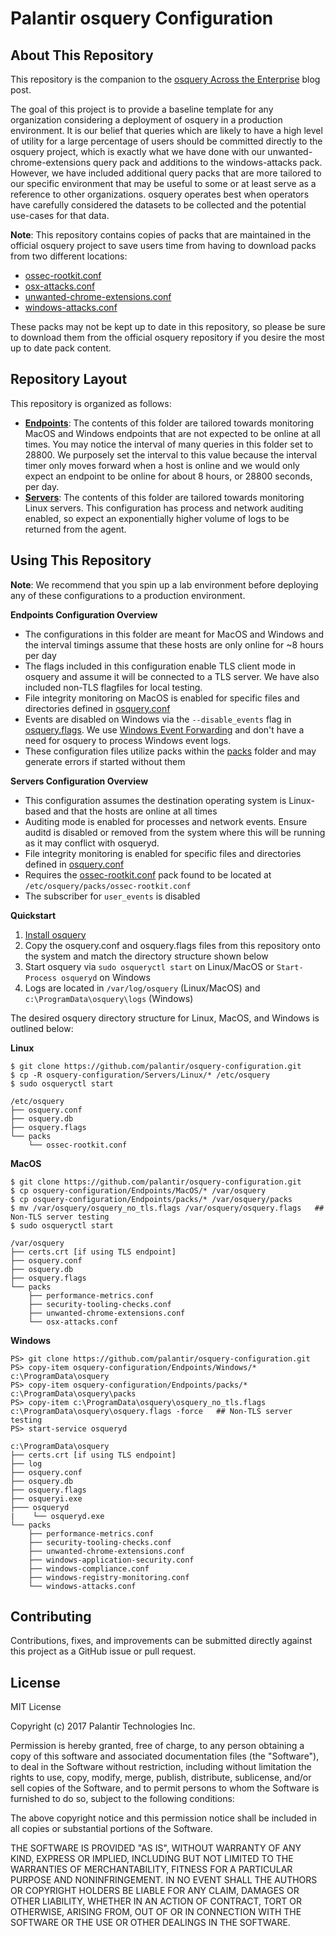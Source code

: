 # Palantir osquery Configuration

## About This Repository
This repository is the companion to the [osquery Across the Enterprise](https://link.tbd) blog post.

The goal of this project is to provide a baseline template for any organization considering a deployment of osquery in a production environment. It is
our belief that queries which are likely to have a high level of utility for a large percentage of users should be committed directly to the osquery project, which is
exactly what we have done with our unwanted-chrome-extensions query pack and additions to the windows-attacks pack. However, we have included additional query packs
that are more tailored to our specific environment that may be useful to some or at least serve as a reference to other organizations. osquery operates best when
operators have carefully considered the datasets to be collected and the potential use-cases for that data.

**Note**: This repository contains copies of packs that are maintained in the official osquery project to save users time from having to download packs from two different locations:
* [ossec-rootkit.conf](https://github.com/facebook/osquery/blob/master/packs/ossec-rootkit.conf)
* [osx-attacks.conf](https://github.com/facebook/osquery/blob/master/packs/osx-attacks.conf)
* [unwanted-chrome-extensions.conf](https://github.com/facebook/osquery/blob/master/packs/unwanted-chrome-extensions.conf)
* [windows-attacks.conf](https://github.com/facebook/osquery/blob/master/packs/windows-attacks.conf)

These packs may not be kept up to date in this repository, so please be sure to download them from the official osquery repository if you desire the most up to date pack content.

## Repository Layout
This repository is organized as follows:
* [**Endpoints**](./Endpoints/): The contents of this folder are tailored towards monitoring MacOS and Windows endpoints that are not expected to be online at all times. You may notice the interval of many queries in this folder set to 28800. We purposely set the interval to this value because the interval timer only moves forward when a host is online and we would only expect an endpoint to be online for about 8 hours, or 28800 seconds, per day.
* [**Servers**](./Servers/): The contents of this folder are tailored towards monitoring Linux servers. This configuration has process and network auditing enabled, so expect an exponentially higher volume of logs to be returned from the agent.


## Using This Repository
**Note**: We recommend that you spin up a lab environment before deploying any of these configurations to a production
environment.

**Endpoints Configuration Overview**
* The configurations in this folder are meant for MacOS and Windows and the interval timings assume that these hosts are only online for ~8 hours per day
* The flags included in this configuration enable TLS client mode in osquery and assume it will be connected to a TLS server. We have also included non-TLS flagfiles for local testing.
* File integrity monitoring on MacOS is enabled for specific files and directories defined in [osquery.conf](./Endpoints/MacOS/osquery.conf)
* Events are disabled on Windows via the `--disable_events` flag in [osquery.flags](./Endpoints/Windows/osquery.flags). We use [Windows Event Forwarding](https://github.com/palantir/windows-event-forwarding) and don't have a need for osquery to process Windows event logs.
* These configuration files utilize packs within the [packs](./Endpoints/packs) folder and may generate errors if started without them

**Servers Configuration Overview**
* This configuration assumes the destination operating system is Linux-based and that the hosts are online at all times
* Auditing mode is enabled for processes and network events. Ensure auditd is disabled or removed from the system where this will be running as it may conflict with osqueryd.
* File integrity monitoring is enabled for specific files and directories defined in [osquery.conf](./Servers/Linux/osquery.conf)
* Requires the [ossec-rootkit.conf](./Servers/Linux/packs/ossec-rootkit.conf) pack found to be located at `/etc/osquery/packs/ossec-rootkit.conf`
* The subscriber for `user_events` is disabled

**Quickstart**
1. [Install osquery](https://osquery.io/downloads/)
2. Copy the osquery.conf and osquery.flags files from this repository onto the system and match the directory structure shown below
3. Start osquery via `sudo osqueryctl start` on Linux/MacOS or `Start-Process osqueryd` on Windows
4. Logs are located in `/var/log/osquery` (Linux/MacOS) and `c:\ProgramData\osquery\logs` (Windows)

The desired osquery directory structure for Linux, MacOS, and Windows is outlined below:

**Linux**
```
$ git clone https://github.com/palantir/osquery-configuration.git
$ cp -R osquery-configuration/Servers/Linux/* /etc/osquery
$ sudo osqueryctl start

/etc/osquery
├── osquery.conf
├── osquery.db
├── osquery.flags
└── packs
    └── ossec-rootkit.conf

```
**MacOS**
```
$ git clone https://github.com/palantir/osquery-configuration.git
$ cp osquery-configuration/Endpoints/MacOS/* /var/osquery
$ cp osquery-configuration/Endpoints/packs/* /var/osquery/packs
$ mv /var/osquery/osquery_no_tls.flags /var/osquery/osquery.flags   ## Non-TLS server testing
$ sudo osqueryctl start

/var/osquery
├── certs.crt [if using TLS endpoint]
├── osquery.conf
├── osquery.db
├── osquery.flags
└── packs
    ├── performance-metrics.conf
    ├── security-tooling-checks.conf
    ├── unwanted-chrome-extensions.conf
    └── osx-attacks.conf
```

**Windows**
```
PS> git clone https://github.com/palantir/osquery-configuration.git
PS> copy-item osquery-configuration/Endpoints/Windows/* c:\ProgramData\osquery
PS> copy-item osquery-configuration/Endpoints/packs/* c:\ProgramData\osquery\packs
PS> copy-item c:\ProgramData\osquery\osquery_no_tls.flags c:\ProgramData\osquery\osquery.flags -force   ## Non-TLS server testing
PS> start-service osqueryd

c:\ProgramData\osquery
├── certs.crt [if using TLS endpoint]
├── log
├── osquery.conf
├── osquery.db
├── osquery.flags
├── osqueryi.exe
├─── osqueryd
|    └── osqueryd.exe
└── packs
    ├── performance-metrics.conf
    ├── security-tooling-checks.conf
    ├── unwanted-chrome-extensions.conf
    ├── windows-application-security.conf
    ├── windows-compliance.conf
    ├── windows-registry-monitoring.conf
    └── windows-attacks.conf
```

## Contributing
Contributions, fixes, and improvements can be submitted directly against this project as a GitHub issue or pull request.

## License
MIT License

Copyright (c) 2017 Palantir Technologies Inc.

Permission is hereby granted, free of charge, to any person obtaining a copy
of this software and associated documentation files (the "Software"), to deal
in the Software without restriction, including without limitation the rights
to use, copy, modify, merge, publish, distribute, sublicense, and/or sell
copies of the Software, and to permit persons to whom the Software is
furnished to do so, subject to the following conditions:

The above copyright notice and this permission notice shall be included in all
copies or substantial portions of the Software.

THE SOFTWARE IS PROVIDED "AS IS", WITHOUT WARRANTY OF ANY KIND, EXPRESS OR
IMPLIED, INCLUDING BUT NOT LIMITED TO THE WARRANTIES OF MERCHANTABILITY,
FITNESS FOR A PARTICULAR PURPOSE AND NONINFRINGEMENT. IN NO EVENT SHALL THE
AUTHORS OR COPYRIGHT HOLDERS BE LIABLE FOR ANY CLAIM, DAMAGES OR OTHER
LIABILITY, WHETHER IN AN ACTION OF CONTRACT, TORT OR OTHERWISE, ARISING FROM,
OUT OF OR IN CONNECTION WITH THE SOFTWARE OR THE USE OR OTHER DEALINGS IN THE
SOFTWARE.
